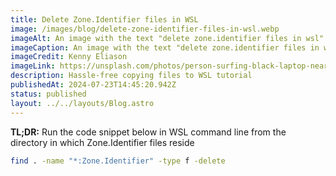 ```yaml
---
title: Delete Zone.Identifier files in WSL
image: /images/blog/delete-zone-identifier-files-in-wsl.webp
imageAlt: An image with the text "delete zone.identifier files in wsl"
imageCaption: An image with the text "delete zone.identifier files in wsl"
imageCredit: Kenny Eliason
imageLink: https://unsplash.com/photos/person-surfing-black-laptop-near-microwave-oven-_oKSYD2cSIk
description: Hassle-free copying files to WSL tutorial
publishedAt: 2024-07-23T14:45:20.942Z
status: published
layout: ../../layouts/Blog.astro
---
```


<b>TL;DR:</b> Run the code snippet below in WSL command line from the directory in which Zone.Identifier files reside

```bash
find . -name "*:Zone.Identifier" -type f -delete
```
